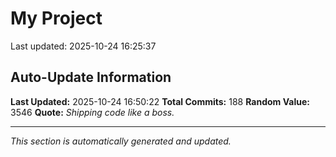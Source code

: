 # My Project


Last updated: 2025-10-24 16:25:37



































































































































































































































































































































































































































































































































































































## Auto-Update Information

**Last Updated:** 2025-10-24 16:50:22
**Total Commits:** 188
**Random Value:** 3546
**Quote:** _Shipping code like a boss._

---
_This section is automatically generated and updated._